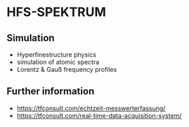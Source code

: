 # HFS-SPEKTRUM

## Simulation
- Hyperfinestructure physics
- simulation of atomic spectra
- Lorentz & Gauß frequency profiles

## Further information
- https://tfconsult.com/echtzeit-messwerterfassung/
- https://tfconsult.com/real-time-data-acquisition-system/
